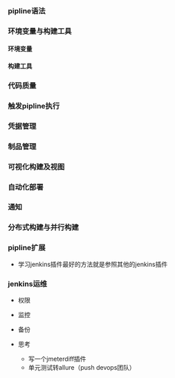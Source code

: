 ### pipline语法
### 环境变量与构建工具
#### 环境变量
#### 构建工具
### 代码质量
### 触发pipline执行
### 凭据管理
### 制品管理
### 可视化构建及视图
### 自动化部署
### 通知
### 分布式构建与并行构建
### pipline扩展
* 学习jenkins插件最好的方法就是参照其他的jenkins插件
### jenkins运维
* 权限
* 监控
* 备份

* 思考
  * 写一个jmeterdiff插件
  * 单元测试转allure（push devops团队）